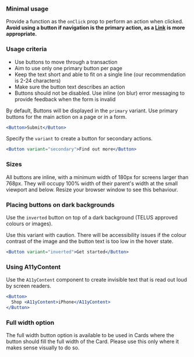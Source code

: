 ### Minimal usage

Provide a function as the `onClick` prop to perform an action when clicked. **Avoid using a button if navigation is the primary action, as a [Link](#/Links?id=link) is more appropriate.**

### Usage criteria

- Use buttons to move through a transaction
- Aim to use only one primary button per page
- Keep the text short and able to fit on a single line (our recommendation is 2-24 characters)
- Make sure the button text describes an action
- Buttons should not be disabled. Use inline (on blur) error messaging to provide feedback when the form is invalid

By default, Buttons will be displayed in the `primary` variant. Use primary buttons for the main action on a page or
in a form.

```jsx
<Button>Submit</Button>
```

Specify the `variant` to create a button for secondary actions.

```jsx
<Button variant="secondary">Find out more</Button>
```

### Sizes

All buttons are inline, with a minimum width of 180px for screens larger than 768px. They will occupy 100% width of their
parent's width at the small viewport and below. Resize your browser window to see this behaviour.

### Placing buttons on dark backgrounds

Use the `inverted` button on top of a dark background (TELUS approved colours or images).

Use this variant with caution. There will be accessibility issues if the colour contrast of the image and the button
text is too low in the hover state.

```jsx { "props": { "className": "docs_purple-block" } }
<Button variant="inverted">Get started</Button>
```

### Using A11yContent

Use the `A11yContent` component to create invisible text that is read out loud by screen readers.

```jsx
<Button>
  Shop <A11yContent>iPhone</A11yContent>
</Button>
```

### Full width option

The full width button option is available to be used in Cards where the button should fill the full width of the Card. Please use this only where it makes sense visually to do so.
